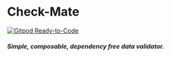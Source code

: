 # Check-Mate

[![Gitpod Ready-to-Code](https://img.shields.io/badge/Gitpod-ready--to--code-blue?logo=gitpod)](https://gitpod.io/#https://github.com/BeAnMo/check-mate)

##### Simple, composable, dependency free data validator.


